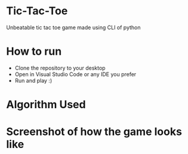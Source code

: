 # Tic-Tac-Toe
Unbeatable tic tac toe game made using CLI of python

# How to run

- Clone the repository to your desktop
- Open in Visual Studio Code or any IDE you prefer
- Run and play :)

# Algorithm Used


# Screenshot of how the game looks like

